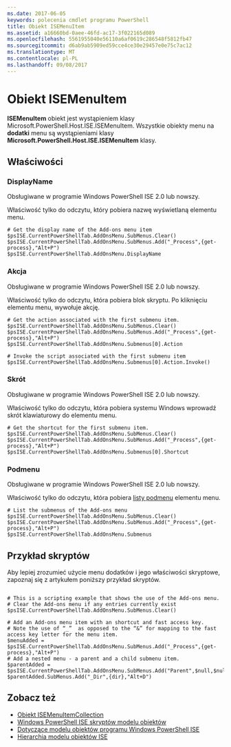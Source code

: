 ```yaml
---
ms.date: 2017-06-05
keywords: polecenia cmdlet programu PowerShell
title: Obiekt ISEMenuItem
ms.assetid: a16660bd-0aee-46fd-ac17-3f022165d089
ms.openlocfilehash: 5561955040e56110a6af0619c286548f5812fb47
ms.sourcegitcommit: d6ab9ab5909ed59cce4ce30e29457e0e75c7ac12
ms.translationtype: MT
ms.contentlocale: pl-PL
ms.lasthandoff: 09/08/2017
---
```

# <a name="the-isemenuitem-object"></a>Obiekt ISEMenuItem
  **ISEMenuItem** obiekt jest wystąpieniem klasy Microsoft.PowerShell.Host.ISE.ISEMenuItem. Wszystkie obiekty menu na **dodatki** menu są wystąpieniami klasy **Microsoft.PowerShell.Host.ISE.ISEMenuItem** klasy.

## <a name="properties"></a>Właściwości

### <a name="displayname"></a>DisplayName
  Obsługiwane w programie Windows PowerShell ISE 2.0 lub nowszy. 

 Właściwość tylko do odczytu, który pobiera nazwę wyświetlaną elementu menu.

```
# Get the display name of the Add-ons menu item
$psISE.CurrentPowerShellTab.AddOnsMenu.SubMenus.Clear()
$psISE.CurrentPowerShellTab.AddOnsMenu.SubMenus.Add("_Process",{get-process},"Alt+P")
$psISE.CurrentPowerShellTab.AddOnsMenu.DisplayName

```

### <a name="action"></a>Akcja
  Obsługiwane w programie Windows PowerShell ISE 2.0 lub nowszy. 

 Właściwość tylko do odczytu, która pobiera blok skryptu. Po kliknięciu elementu menu, wywołuje akcję.

```
# Get the action associated with the first submenu item.
$psISE.CurrentPowerShellTab.AddOnsMenu.SubMenus.Clear()
$psISE.CurrentPowerShellTab.AddOnsMenu.SubMenus.Add("_Process",{get-process},"Alt+P")
$psISE.CurrentPowerShellTab.AddOnsMenu.Submenus[0].Action

# Invoke the script associated with the first submenu item 
$psISE.CurrentPowerShellTab.AddOnsMenu.Submenus[0].Action.Invoke()
```

### <a name="shortcut"></a>Skrót
  Obsługiwane w programie Windows PowerShell ISE 2.0 lub nowszy. 

 Właściwość tylko do odczytu, która pobiera systemu Windows wprowadź skrót klawiaturowy do elementu menu.

```
# Get the shortcut for the first submenu item.
$psISE.CurrentPowerShellTab.AddOnsMenu.SubMenus.Clear()
$psISE.CurrentPowerShellTab.AddOnsMenu.SubMenus.Add("_Process",{get-process},"Alt+P")
$psISE.CurrentPowerShellTab.AddOnsMenu.Submenus[0].Shortcut
```

### <a name="submenus"></a>Podmenu
  Obsługiwane w programie Windows PowerShell ISE 2.0 lub nowszy. 

 Właściwość tylko do odczytu, która pobiera [listy podmenu](The-ISEMenuItemCollection-Object.md) elementu menu.

```
# List the submenus of the Add-ons menu
$psISE.CurrentPowerShellTab.AddOnsMenu.SubMenus.Clear()
$psISE.CurrentPowerShellTab.AddOnsMenu.SubMenus.Add("_Process",{get-process},"Alt+P")
$psISE.CurrentPowerShellTab.AddOnsMenu.Submenus
```

## <a name="scripting-example"></a>Przykład skryptów
 Aby lepiej zrozumieć użycie menu dodatków i jego właściwości skryptowe, zapoznaj się z artykułem poniższy przykład skryptów.

```

# This is a scripting example that shows the use of the Add-ons menu.
# Clear the Add-ons menu if any entries currently exist
$psISE.CurrentPowerShellTab.AddOnsMenu.SubMenus.Clear()

# Add an Add-ons menu item with an shortcut and fast access key.
# Note the use of “_”  as opposed to the “&” for mapping to the fast access key letter for the menu item.
$menuAdded = $psISE.CurrentPowerShellTab.AddOnsMenu.SubMenus.Add("_Process",{get-process},"Alt+P") 
# Add a nested menu - a parent and a child submenu item. 
$parentAdded = $psISE.CurrentPowerShellTab.AddOnsMenu.SubMenus.Add("Parent",$null,$null) 
$parentAdded.SubMenus.Add("_Dir",{dir},"Alt+D")

```

## <a name="see-also"></a>Zobacz też
- [Obiekt ISEMenuItemCollection](The-ISEMenuItemCollection-Object.md) 
- [Windows PowerShell ISE skryptów modelu obiektów](The-Windows-PowerShell-ISE-Scripting-Object-Model.md) 
- [Dotyczące modelu obiektów programu Windows PowerShell ISE](Windows-PowerShell-ISE-Object-Model-Reference.md)
- [Hierarchia modelu obiektów ISE](The-ISE-Object-Model-Hierarchy.md)
